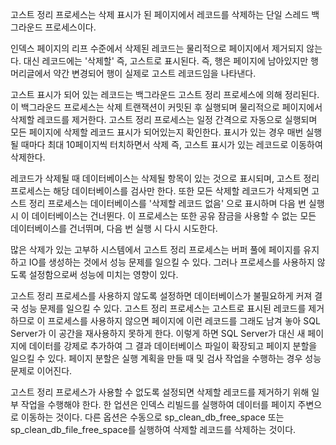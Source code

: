 고스트 정리 프로세스는 삭제 표시가 된 페이지에서 레코드를 삭제하는 단일 스레드 백그라운드 프로세스이다.

인덱스 페이지의 리프 수준에서 삭제된 레코드는 물리적으로 페이지에서 제거되지 않는다. 대신 레코드에는 '삭제할' 즉, 고스트로 표시된다. 즉, 행은 페이지에 남아있지만 행 머리글에서 약간 변경되어 행이 실제로 고스트 레코드임을 나타낸다.

고스트 표시가 되어 있는 레코드는 백그라운드 고스트 정리 프로세스에 의해 정리된다. 이 백그라운드 프로세스는 삭제 트랜잭션이 커밋된 후 실행되며 물리적으로 페이지에서 삭제할 레코드를 제거한다. 고스트 정리 프로세스는 일정 간격으로 자동으로 실행되며 모든 페이지에 삭제할 레코드 표시가 되어있는지 확인한다. 표시가 있는 경우 매번 실행될 때마다 최대 10페이지씩 터치하면서 삭제 즉, 고스트 표시가 있는 레코드로 이동하여 삭제한다.

레코드가 삭제될 때 데이터베이스는 삭제될 항목이 있는 것으로 표시되며, 고스트 정리 프로세스는 해당 데이터베이스를 검사만 한다. 또한 모든 삭제할 레코드가 삭제되면 고스트 정리 프로세스는 데이터베이스를 '삭제할 레코드 없음' 으로 표시하며 다음 번 실행 시 이 데이터베이스는 건너뛴다. 이 프로세스는 또한 공유 잠금을 사용할 수 없는 모든 데이터베이스를 건너뛰며, 다음 번 실행 시 다시 시도한다.

많은 삭제가 있는 고부하 시스템에서 고스트 정리 프로세스는 버퍼 풀에 페이지를 유지하고 IO를 생성하는 것에서 성능 문제를 일으킬 수 있다. 그러나 프로세스를 사용하지 않도록 설정함으로써 성능에 미치는 영향이 있다.

고스트 정리 프로세스를 사용하지 않도록 설정하면 데이터베이스가 불필요하게 커져 결국 성능 문제를 일으킬 수 있다. 고스트 정리 프로세스는 고스트로 표시된 레코드를 제거하므로 이 프로세스를 사용하지 않으면 페이지에 이런 레코드를 그래도 남겨 놓아 SQL Server가 이 공간을 재사용하지 못하게 한다. 이렇게 하면 SQL Server가 대신 새 페이지에 데이터를 강제로 추가하여 그 결과 데이터베이스 파일이 확장되고 페이지 분할을 일으킬 수 있다. 페이지 분할은 실행 계획을 만들 때 및 검사 작업을 수행하는 경우 성능 문제로 이어진다.

고스트 정리 프로세스가 사용할 수 없도록 설정되면 삭제할 레코드를 제거하기 위해 일부 작업을 수행해야 한다. 한 업션은 인덱스 리빌드를 실행하여 데이터를 페이지 주변으로 이동하는 것이다. 다른 옵션은 수동으로 sp_clean_db_free_space 또는 sp_clean_db_file_free_space를 실행하여 삭제할 레코드를 삭제하는 것이다.